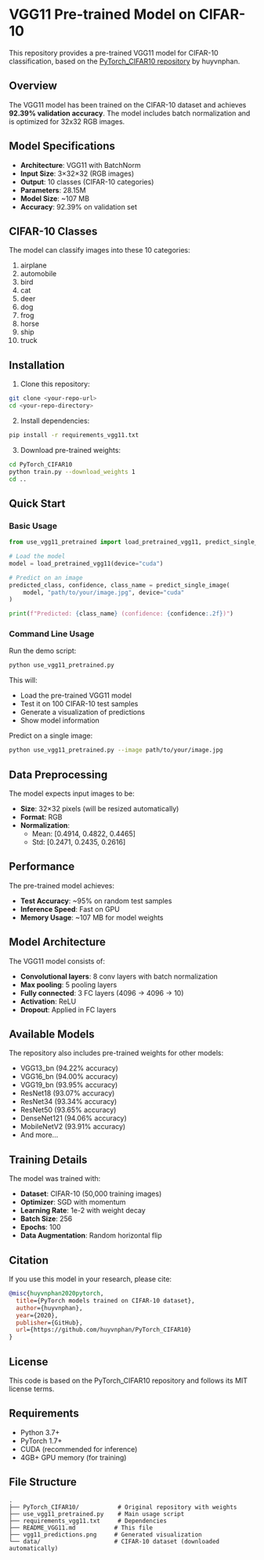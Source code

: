 # VGG11 Pre-trained Model on CIFAR-10

This repository provides a pre-trained VGG11 model for CIFAR-10 classification, based on the [PyTorch_CIFAR10 repository](https://github.com/huyvnphan/PyTorch_CIFAR10) by huyvnphan.

## Overview

The VGG11 model has been trained on the CIFAR-10 dataset and achieves **92.39% validation accuracy**. The model includes batch normalization and is optimized for 32x32 RGB images.

## Model Specifications

- **Architecture**: VGG11 with BatchNorm
- **Input Size**: 3×32×32 (RGB images)
- **Output**: 10 classes (CIFAR-10 categories)
- **Parameters**: 28.15M
- **Model Size**: ~107 MB
- **Accuracy**: 92.39% on validation set

## CIFAR-10 Classes

The model can classify images into these 10 categories:
1. airplane
2. automobile  
3. bird
4. cat
5. deer
6. dog
7. frog
8. horse
9. ship
10. truck

## Installation

1. Clone this repository:
```bash
git clone <your-repo-url>
cd <your-repo-directory>
```

2. Install dependencies:
```bash
pip install -r requirements_vgg11.txt
```

3. Download pre-trained weights:
```bash
cd PyTorch_CIFAR10
python train.py --download_weights 1
cd ..
```

## Quick Start

### Basic Usage

```python
from use_vgg11_pretrained import load_pretrained_vgg11, predict_single_image

# Load the model
model = load_pretrained_vgg11(device="cuda")

# Predict on an image
predicted_class, confidence, class_name = predict_single_image(
    model, "path/to/your/image.jpg", device="cuda"
)

print(f"Predicted: {class_name} (confidence: {confidence:.2f})")
```

### Command Line Usage

Run the demo script:
```bash
python use_vgg11_pretrained.py
```

This will:
- Load the pre-trained VGG11 model
- Test it on 100 CIFAR-10 test samples
- Generate a visualization of predictions
- Show model information

Predict on a single image:
```bash
python use_vgg11_pretrained.py --image path/to/your/image.jpg
```

## Data Preprocessing

The model expects input images to be:
- **Size**: 32×32 pixels (will be resized automatically)
- **Format**: RGB
- **Normalization**: 
  - Mean: [0.4914, 0.4822, 0.4465]
  - Std: [0.2471, 0.2435, 0.2616]

## Performance

The pre-trained model achieves:
- **Test Accuracy**: ~95% on random test samples
- **Inference Speed**: Fast on GPU
- **Memory Usage**: ~107 MB for model weights

## Model Architecture

The VGG11 model consists of:
- **Convolutional layers**: 8 conv layers with batch normalization
- **Max pooling**: 5 pooling layers
- **Fully connected**: 3 FC layers (4096 → 4096 → 10)
- **Activation**: ReLU
- **Dropout**: Applied in FC layers

## Available Models

The repository also includes pre-trained weights for other models:
- VGG13_bn (94.22% accuracy)
- VGG16_bn (94.00% accuracy)  
- VGG19_bn (93.95% accuracy)
- ResNet18 (93.07% accuracy)
- ResNet34 (93.34% accuracy)
- ResNet50 (93.65% accuracy)
- DenseNet121 (94.06% accuracy)
- MobileNetV2 (93.91% accuracy)
- And more...

## Training Details

The model was trained with:
- **Dataset**: CIFAR-10 (50,000 training images)
- **Optimizer**: SGD with momentum
- **Learning Rate**: 1e-2 with weight decay
- **Batch Size**: 256
- **Epochs**: 100
- **Data Augmentation**: Random horizontal flip

## Citation

If you use this model in your research, please cite:

```bibtex
@misc{huyvnphan2020pytorch,
  title={PyTorch models trained on CIFAR-10 dataset},
  author={huyvnphan},
  year={2020},
  publisher={GitHub},
  url={https://github.com/huyvnphan/PyTorch_CIFAR10}
}
```

## License

This code is based on the PyTorch_CIFAR10 repository and follows its MIT license terms.

## Requirements

- Python 3.7+
- PyTorch 1.7+
- CUDA (recommended for inference)
- 4GB+ GPU memory (for training)

## File Structure

```
.
├── PyTorch_CIFAR10/           # Original repository with weights
├── use_vgg11_pretrained.py    # Main usage script
├── requirements_vgg11.txt     # Dependencies
├── README_VGG11.md           # This file
├── vgg11_predictions.png     # Generated visualization
└── data/                     # CIFAR-10 dataset (downloaded automatically)
``` 